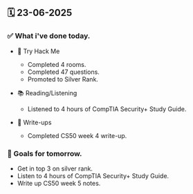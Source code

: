 ## 🗓️ 23-06-2025

### ✅ What i've done today.
- 👾 Try Hack Me
  - Completed 4 rooms.
  - Completed 47 questions.
  - Promoted to Silver Rank.

- 📚 Reading/Listening
  - Listened to 4 hours of CompTIA Security+ Study Guide.
 
- 📝 Write-ups
  - Completed CS50 week 4 write-up.

### 🎯 Goals for tomorrow.
- Get in top 3 on silver rank.
- Listen to 4 hours of CompTIA Security+ Study Guide.
- Write up CS50 week 5 notes.
